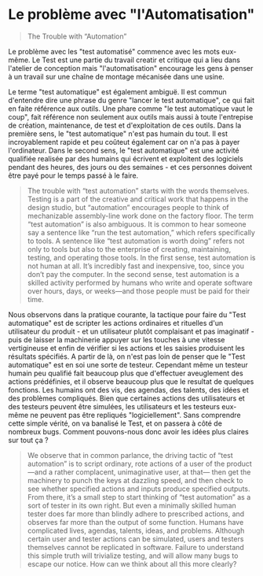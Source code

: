 # Le problème avec "l'Automatisation"

> The Trouble with “Automation”

Le problème avec les "test automatisé" commence avec les mots eux-même. Le Test est une partie du travail creatir et critique qui a lieu dans l'atelier de conception mais "l'automatisation" encourage les gens à penser à un travail sur une chaîne de montage mécanisée dans une usine.

Le terme "test automatique" est également ambiguë. Il est commun d'entendre dire une phrase du genre "lancer le test automatique", ce qui fait en faite référence aux outils. Une phare comme "le test automatique vaut le coup", fait référence non seulement aux outils mais aussi à toute l'entrepise de création, maintenance, de test et d'exploitation de ces outils. Dans la première sens, le "test automatique" n'est pas humain du tout. Il est incroyablement rapide et peu coûteut également car on n'a pas à payer l'ordinateur. Dans le second sens, le "test automatique" est une activité qualifiée realisée par des humains qui écrivent et exploitent des logiciels pendant des heures, des jours ou des semaines - et ces personnes doivent être payé pour le temps passé à le faire.

> The trouble with “test automation” starts with the words themselves. Testing is a part of the creative and critical work that happens in the design studio, but “automation” encourages people to think of mechanizable assembly-line work done on the factory floor.
The term “test automation” is also ambiguous. It is common to hear someone say a sentence like “run the test automation,” which refers specifically to tools. A sentence like “test automation is worth doing” refers not only to tools but also to the enterprise of creating, maintaining, testing, and operating those tools. In the first sense, test automation is not human at all. It’s incredibly fast and inexpensive, too, since you don’t pay the computer. In the second sense, test automation is a skilled activity performed by humans who write and operate software over hours, days, or weeks—and those people must be paid for their time.

Nous observons dans la pratique courante, la tactique pour faire du "Test automatique" est de scripter les actions ordinaires et rituelles d'un utilisateur du produit - et un utilisateur plutôt complaisant et pas imaginatif - puis de laisser la machinerie appuyer sur les touches à une vitesse vertigineuse et enfin de vérifier si les actions et les saisies produisent les résultats spécifiés. A partir de là, on n'est pas loin de penser que le "Test automatique" est en soi une sorte de testeur. Cependant même un testeur humain peu qualifié fait beaucoup plus que d'effectuer aveuglement des actions prédéfinies, et il observe beaucoup plus que le resultat de quelques fonctions. Les humains ont des vis, des agendas, des talents, des idées et des problèmes compliqués. Bien que certaines actions des utilisateurs et des testeurs peuvent être simulées, les utilisateurs et les testeurs eux-même ne peuvent pas être repliqués "logiciellement". Sans comprendre cette simple vérité, on va banalisé le Test, et on passera à côté de nombreux bugs. Comment pouvons-nous donc avoir les idées plus claires sur tout ça ?

> We observe that in common parlance, the driving tactic of “test automation” is to script ordinary, rote actions of a user of the product—and a rather complacent, unimaginative user, at that— then get the machinery to punch the keys at dazzling speed, and then check to see whether specified actions and inputs produce specified outputs. From there, it’s a small step to start thinking of “test automation” as a sort of tester in its own right. But even a minimally skilled human tester does far more than blindly adhere to prescribed actions, and observes far more than the output of some function. Humans have complicated lives, agendas, talents, ideas, and problems. Although certain user and tester actions can be simulated, users and testers themselves cannot be replicated in software. Failure to understand this simple truth will trivialize testing, and will allow many bugs to escape our notice.
How can we think about all this more clearly?
